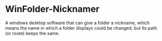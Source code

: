 # WinFolder-Nicknamer

 A windows desktop software that can give a folder a nickname, which means the name in which a folder displays could be changed, but its path (or route) keeps the same.
